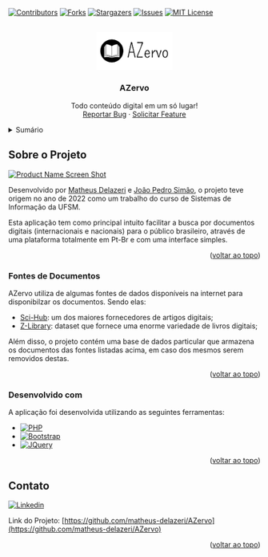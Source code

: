 <a name="readme-top"></a>



<!-- PROJECT SHIELDS -->
<!--
*** I'm using markdown "reference style" links for readability.
*** Reference links are enclosed in brackets [ ] instead of parentheses ( ).
*** See the bottom of this document for the declaration of the reference variables
*** for contributors-url, forks-url, etc. This is an optional, concise syntax you may use.
*** https://www.markdownguide.org/basic-syntax/#reference-style-links
-->
[![Contributors][contributors-shield]][contributors-url]
[![Forks][forks-shield]][forks-url]
[![Stargazers][stars-shield]][stars-url]
[![Issues][issues-shield]][issues-url]
[![MIT License][license-shield]][license-url]


<!-- PROJECT LOGO -->
<br />
<div align="center">
  <a href="#">
    <img src="skin/images/logo.png" alt="Logo" width="30%">
  </a>

  <h3 align="center">AZervo</h3>

  <p align="center">
    Todo conteúdo digital em um só lugar!
    <br />
    <a href="https://github.com/matheus-delazeri/AZervo/issues">Reportar Bug</a>
    ·
    <a href="https://github.com/matheus-delazeri/AZervo/issues">Solicitar Feature</a>
  </p>
</div>



<!-- TABLE OF CONTENTS -->
<details>
  <summary>Sumário</summary>
  <ol>
    <li>
      <a href="#sobre-o-projeto">Sobre o Projeto</a>
      <ul>
        <li><a href="#fontes-de-documentos">Fontes de Documentos</a></li>
        <li><a href="#desenvolvido-com">Desenvolvido com</a></li>
      </ul>
    </li>
    <li><a href="#contato">Contato</a></li>
  </ol>
</details>



<!-- ABOUT THE PROJECT -->
## Sobre o Projeto

[![Product Name Screen Shot][product-screenshot]](https://example.com)

Desenvolvido por [Matheus Delazeri](https://github.com/matheus-delazeri) e [João Pedro Simão](https://github.com/jpwsimao), o projeto teve origem no ano de 2022 como um trabalho do curso de Sistemas de Informação da UFSM.

Esta aplicação tem como principal intuito facilitar a busca por documentos digitais (internacionais e nacionais) para o público brasileiro, através de uma plataforma totalmente em Pt-Br e com uma interface simples.

<p align="right">(<a href="#readme-top">voltar ao topo</a>)</p>


### Fontes de Documentos

AZervo utiliza de algumas fontes de dados disponíveis na internet para disponibilzar os documentos. Sendo elas:

- [Sci-Hub](https://www.sci-hub.se/): um dos maiores fornecedores de artigos digitais;
- [Z-Library](https://z-lib.org/):  dataset que fornece uma enorme variedade de livros digitais;

Além disso, o projeto contém uma base de dados particular que armazena os documentos das fontes listadas acima, em caso dos mesmos serem removidos destas.

<p align="right">(<a href="#readme-top">voltar ao topo</a>)</p>


### Desenvolvido com

A aplicação foi desenvolvida utilizando as seguintes ferramentas:

* [![PHP][PHP]][PHP-url]
* [![Bootstrap][Bootstrap.com]][Bootstrap-url]
* [![JQuery][JQuery.com]][JQuery-url]

<p align="right">(<a href="#readme-top">voltar ao topo</a>)</p>

## Contato

[![Linkedin][linkedin-shield]][linkedin-matheus]

Link do Projeto: [https://github.com/matheus-delazeri/AZervo](https://github.com/matheus-delazeri/AZervo)

<p align="right">(<a href="#readme-top">voltar ao topo</a>)</p>


<!-- MARKDOWN LINKS & IMAGES -->
<!-- https://www.markdownguide.org/basic-syntax/#reference-style-links -->
[contributors-shield]: https://img.shields.io/github/contributors/matheus-delazeri/AZervo.svg?style=for-the-badge
[contributors-url]: https://github.com/matheus-delazeri/AZervo/graphs/contributors
[forks-shield]: https://img.shields.io/github/forks/matheus-delazeri/AZervo.svg?style=for-the-badge
[forks-url]: https://github.com/matheus-delazeri/AZervo/network/members
[stars-shield]: https://img.shields.io/github/stars/matheus-delazeri/AZervo.svg?style=for-the-badge
[stars-url]: https://github.com/matheus-delazeri/AZervo/stargazers
[issues-shield]: https://img.shields.io/github/issues/matheus-delazeri/AZervo.svg?style=for-the-badge
[issues-url]: https://github.com/matheus-delazeri/AZervo/issues
[license-shield]: https://img.shields.io/github/license/matheus-delazeri/AZervo.svg?style=for-the-badge
[license-url]: https://github.com/matheus-delazeri/AZervo/blob/master/LICENSE.txt
[linkedin-shield]: https://img.shields.io/badge/-LinkedIn-black.svg?style=for-the-badge&logo=linkedin&colorB=555
[linkedin-matheus]: https://www.linkedin.com/in/matheus-delazeri-souza
[product-screenshot]: https://user-images.githubusercontent.com/55641441/198127860-2ee41967-3eb9-4175-bf37-273d6cfd1f9b.png
[PHP]: https://img.shields.io/badge/PHP-35495E?style=for-the-badge&logo=php&logoColor=white
[PHP-url]: https://www.php.net/
[Bootstrap.com]: https://img.shields.io/badge/Bootstrap-563D7C?style=for-the-badge&logo=bootstrap&logoColor=white
[Bootstrap-url]: https://getbootstrap.com
[JQuery.com]: https://img.shields.io/badge/jQuery-0769AD?style=for-the-badge&logo=jquery&logoColor=white
[JQuery-url]: https://jquery.com 
